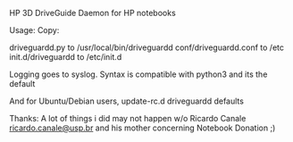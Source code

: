 HP 3D DriveGuide Daemon for HP notebooks

Usage: Copy:

driveguardd.py to /usr/local/bin/driveguardd 
conf/driveguardd.conf to /etc
init.d/driveguardd to /etc/init.d

Logging goes to syslog. Syntax is compatible with python3 and its the default

And for Ubuntu/Debian users, update-rc.d driveguardd defaults

Thanks: A lot of things i did may not happen w/o Ricardo Canale <ricardo.canale@usp.br> and his mother concerning Notebook Donation ;)

